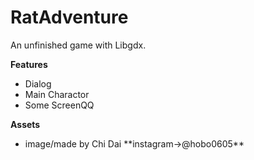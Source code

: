 # RatAdventure
An unfinished game with Libgdx.

**Features**<br>

<ul>
	
<li>Dialog	
<li>Main Charactor
<li>Some ScreenQQ
</ul>

**Assets**
<ul>
	
<li>image/made by Chi Dai **instagram->@hobo0605**<br>
</ul>
	
